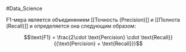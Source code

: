 #Data_Science 

F1-мера является объединением [[Точность (Precision)]] и [[Полнота (Recall)]] и определяется она следующим образом:

$$\text{F1} = \frac{2\cdot \text{Percision} \cdot \text{Recall}}{{\text{Percision} + \text{Recall}}}$$
